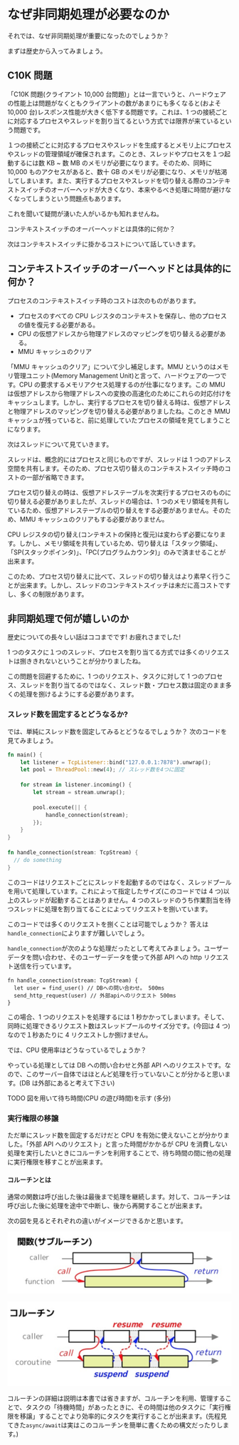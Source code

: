 # なぜ非同期処理が必要なのか

それでは、なぜ非同期処理が重要になったのでしょうか？

まずは歴史から入ってみましょう。

## C10K 問題

「C10K 問題(クライアント 10,000 台問題)」とは一言でいうと、ハードウェアの性能上は問題がなくともクライアントの数があまりにも多くなると(およそ 10,000 台)レスポンス性能が大きく低下する問題です。これは、1 つの接続ごとに対応するプロセスやスレッドを割り当てるという方式では限界が来ているという問題です。

１つの接続ごとに対応するプロセスやスレッドを生成するとメモリ上にプロセスやスレッドの管理領域が確保されます。このとき、スレッドやプロセスを１つ起動するには数 KB ~ 数 MB のメモリが必要になります。そのため、同時に 10,000 ものアクセスがあると、数十 GB のメモリが必要になり、メモリが枯渇してしまいます。また、実行するプロセスやスレッドを切り替える際のコンテキストスイッチのオーバーヘッドが大きくなり、本来やるべき処理に時間が避けなくなってしまうという問題点もあります。

これを聞いて疑問が湧いた人がいるかも知れませんね。

コンテキストスイッチのオーバーヘッドとは具体的に何か？

次はコンテキストスイッチに掛かるコストについて話していきます。

## コンテキストスイッチのオーバーヘッドとは具体的に何か？

プロセスのコンテキストスイッチ時のコストは次のものがあります。

- プロセスのすべての CPU レジスタのコンテキストを保存し、他のプロセスの値を復元する必要がある。
- CPU の仮想アドレスから物理アドレスのマッピングを切り替える必要がある。
- MMU キャッシュのクリア

「MMU キャッシュのクリア」について少し補足します。MMU というのはメモリ管理ユニット(Memory Management Unit)と言って、ハードウェアの一つです。CPU の要求するメモリアクセス処理するのが仕事になります。この MMU は仮想アドレスから物理アドレスへの変換の高速化のためにこれらの対応付けをキャッシュします。しかし、実行するプロセスを切り替える時は、仮想アドレスと物理アドレスのマッピングを切り替える必要がありましたね。このとき MMU キャッシュが残っていると、前に処理していたプロセスの領域を見てしまうことになります。

次はスレッドについて見ていきます。

スレッドは、概念的にはプロセスと同じものですが、スレッドは 1 つのアドレス空間を共有します。そのため、プロセス切り替えのコンテキストスイッチ時のコストの一部が省略できます。

プロセス切り替えの時は、仮想アドレステーブルを次実行するプロセスのものに切り替える必要がありましたが、スレッドの場合は、1 つのメモリ領域を共有しているため、仮想アドレステーブルの切り替えをする必要がありません。そのため、MMU キャッシュのクリアもする必要がありません。

CPU レジスタの切り替え(コンテキストの保持と復元)は変わらず必要になります。しかし、メモリ領域を共有しているため、切り替えは「スタック領域」、「SP(スタックポインタ)」、「PC(プログラムカウンタ)」のみで済ませることが出来ます。

このため、プロセス切り替えに比べて、スレッドの切り替えはより素早く行うことが出来ます。しかし、スレッドのコンテキストスイッチは未だに高コストですし、多くの制限があります。

## 非同期処理で何が嬉しいのか

歴史についての長々しい話はココまでです! お疲れさまでした!

1 つのタスクに１つのスレッド、プロセスを割り当てる方式では多くのリクエストは捌ききれないということが分かりましたね。

この問題を回避するために、1 つのリクエスト、タスクに対して 1 つのプロセス、スレッドを割り当てるのではなく、スレッド数・プロセス数は固定のまま多くの処理を捌けるようにする必要があります。

### スレッド数を固定するとどうなるか?

では、単純にスレッド数を固定してみるとどうなるでしょうか？
次のコードを見てみましょう。

```rust
fn main() {
    let listener = TcpListener::bind("127.0.0.1:7878").unwrap();
    let pool = ThreadPool::new(4); // スレッド数を4つに固定

    for stream in listener.incoming() {
        let stream = stream.unwrap();

        pool.execute(|| {
            handle_connection(stream);
        });
    }
}

fn handle_connection(stream: TcpStream) {
  // do something
}
```

このコードはリクエストごとにスレッドを起動するのではなく、スレッドプールを用いて処理しています。これによって指定したサイズ(このコードでは 4 つ)以上のスレッドが起動することはありません。4 つのスレッドのうち作業割当を待つスレッドに処理を割り当てることによってリクエストを捌いています。

このコードでは多くのリクエストを捌くことは可能でしょうか？
答えは`handle_connection`によりますが難しいでしょう。

`handle_connection`が次のような処理だったとして考えてみましょう。ユーザーデータを問い合わせ、そのユーザーデータを使って外部 API への http リクエスト送信を行っています。

```
fn handle_connection(stream: TcpStream) {
  let user = find_user() // DBへの問い合わせ。 500ms
  send_http_request(user) // 外部apiへのリクエスト 500ms
}
```

この場合、1 つのリクエストを処理するには 1 秒かかってしまいます。そして、同時に処理できるリクエスト数はスレッドプールのサイズ分です。(今回は 4 つ)
なので１秒あたりに 4 リクエストしか捌けません。

では、CPU 使用率はどうなっているでしょうか？

やっている処理としては DB への問い合わせと外部 API へのリクエストです。なので、このサーバー自体ではほとんど処理を行っていないことが分かると思います。(DB は外部にあると考えて下さい)

TODO 図を用いて待ち時間(CPU の遊び時間)を示す
(多分)

### 実行権限の移譲

ただ単にスレッド数を固定するだけだと CPU を有効に使えないことが分かりました。「外部 API へのリクエスト」と言った時間がかかるが CPU を消費しない処理を実行したいときにコルーチンを利用することで、待ち時間の間に他の処理に実行権限を移すことが出来ます。

#### コルーチンとは

通常の関数は呼び出した後は最後まで処理を継続します。対して、コルーチンは呼び出した後に処理を途中で中断し、後から再開することが出来ます。

次の図を見るとそれぞれの違いがイメージできるかと思います。

![サブルーチン](./image/sub.png)

![コルーチン](./image/co.png)

コルーチンの詳細は説明は本書では省きますが、コルーチンを利用、管理することで、タスクの「待機時間」があったときに、その時間は他のタスクに「実行権限を移譲」することでより効率的にタスクを実行することが出来ます。(先程見てきた`async/await`は実はこのコルーチンを簡単に書くための構文だったりします。)
